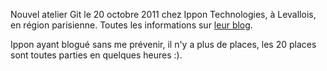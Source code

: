 <!-- 
.. link: 
.. description: 
.. tags: gitfr, atelier
.. date: 2011/10/07 23:48:00
.. title: Atelier Git le 20/10 à Levallois
.. slug: atelier-git-le-20-10-a-levallois
-->

Nouvel atelier Git le 20 octobre 2011 chez Ippon Technologies, à Levallois, en région parisienne.
Toutes les informations sur [leur blog](http://blog.ippon.fr/2011/10/06/atelier-git-le-20-octobre-avec-sebastien-douche-inscriptions-ouvertes/).

Ippon ayant blogué sans me prévenir, il n'y a plus de places, les 20 places sont toutes parties en
quelques heures :).
